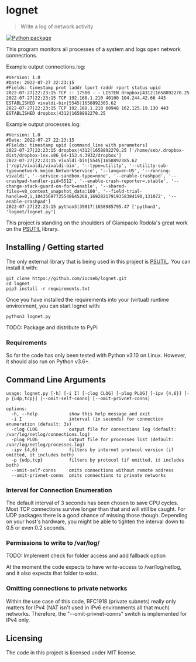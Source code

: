 # lognet
> Write a log of network activity

[![Python package](https://github.com/iocseb/lognet/actions/workflows/python-package.yml/badge.svg)](https://github.com/iocseb/lognet/actions/workflows/python-package.yml)

This program monitors all processes of a system and logs open network connections.

Example output connections.log:
```commandline
#Version: 1.0
#Date: 2022-07-27 22:23:15
#Fields: timestamp prot laddr lport raddr rport status upid
2022-07-27|22:23:15 TCP :: 17500 - - LISTEN dropbox|4312|1658892270.25
2022-07-27|22:23:15 TCP 192.168.1.210 40100 104.244.42.66 443 ESTABLISHED vivaldi-bin|5545|1658892385.62
2022-07-27|22:23:15 TCP 192.168.1.210 60948 162.125.19.130 443 ESTABLISHED dropbox|4312|1658892270.25
```

Example output processes.log:
```commandline
#Version: 1.0
#Date: 2022-07-27 22:23:15
#Fields: timestamp upid [command_line with parameters]
2022-07-27|22:23:15 dropbox|4312|1658892270.25 ['/home/seb/.dropbox-dist/dropbox-lnx.x86_64-153.4.3932/dropbox']
2022-07-27|22:23:15 vivaldi-bin|5545|1658892385.62 ['/opt/vivaldi/vivaldi-bin', '--type=utility', '--utility-sub-type=network.mojom.NetworkService', '--lang=en-US', '--running-vivaldi', '--service-sandbox-type=none', '--enable-crashpad', '--crashpad-handler-pid=5512', '--enable-crash-reporter=,stable', '--change-stack-guard-on-fork=enable', '--shared-files=v8_context_snapshot_data:100', '--field-trial-handle=0,i,10435697725548645268,16928217919358384190,131072', '--enable-crashpad']
2022-07-27|22:23:15 python3|39817|1658985795.47 ['python3', 'lognet/lognet.py']
```

This project is standing on the shoulders of Giampaolo Rodola's great work on the [PSUTIL](https://github.com/giampaolo/psutil) library.

## Installing / Getting started
The only external library that is being used in this project is [PSUTIL](https://github.com/giampaolo/psutil). You can install it with:
```commandline
git clone https://github.com/iocseb/lognet.git
cd lognet
pip3 install -r requirements.txt
```
Once you have installed the requirements into your (virtual) runtime environment, you can start lognet with:
```commandline
python3 lognet.py
```

TODO: Package and distribute to PyPi

### Requirements
So far the code has only been tested with Python v3.10 on Linux. However, it should also run on Python v3.6+.

## Command Line Arguments
```commandline
usage: lognet.py [-h] [-i I] [-clog CLOG] [-plog PLOG] [-ipv {4,6}] [-p {udp,tcp}] [--omit-self-conns] [--omit-privnet-conns]

options:
  -h, --help            show this help message and exit
  -i I                  interval (in seconds) for connection enumeration (default: 3s)
  -clog CLOG            output file for connections log (default: /var/log/netlog/connections.log)
  -plog PLOG            output file for processes list (default: /var/log/netlog/processes.log)
  -ipv {4,6}            filters by internet protocol version (if omitted, it includes both)
  -p {udp,tcp}          filters by protocol (if omitted, it includes both)
  --omit-self-conns     omits connections without remote address
  --omit-privnet-conns  omits connections to private networks 
```

### Interval for Connection Enumeration
The default interval of 3 seconds has been chosen to save CPU cycles. Most TCP connections survive longer than that and will still be caught. For UDP packages there is a good chance of missing those though. Depending on your host's hardware, you might be able to tighten the interval down to 0.5 or even 0.2 seconds.

### Permissions to write to /var/log/
TODO: Implement check for folder access and add fallback option

At the moment the code expects to have write-access to /var/log/netlog, and it also expects that folder to exist.

### Omitting connections to private networks
Within the use case of this code, RFC1918 (private subnets) really only matters for IPv4 (NAT isn't used in IPv6 environments all that much) networks. Therefore, the "--omit-privnet-conns" switch is implemented for IPv4 only. 

## Licensing
The code in this project is licensed under MIT license.
